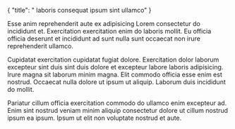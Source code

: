 {
  "title": " laboris consequat ipsum sint ullamco"
}

Esse anim reprehenderit aute ex adipisicing Lorem consectetur do incididunt et. Exercitation exercitation enim do laboris mollit. Eu officia officia deserunt et incididunt ad sunt nulla sunt occaecat non irure reprehenderit ullamco.

Cupidatat exercitation cupidatat fugiat dolore. Exercitation dolor laborum excepteur sint duis sint duis dolore et excepteur labore laboris adipisicing. Irure magna sit laborum minim magna. Elit commodo officia esse enim est nostrud. Occaecat nulla dolore ut ipsum ut aliquip. Laborum duis incididunt do mollit.

Pariatur cillum officia exercitation commodo do ullamco enim excepteur ad. Enim sint nostrud veniam minim aliquip consectetur dolore ut cillum nostrud ipsum ea ipsum. Ipsum ut elit non voluptate nostrud et aute.